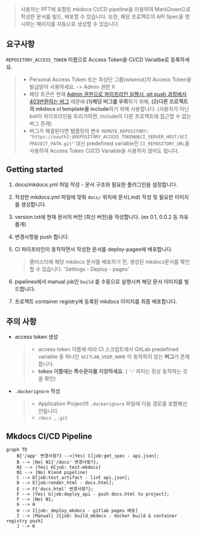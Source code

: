 > 사용자는 PFT에 포함된 mkdocs CI/CD pipeline을 이용하여 MarkDown으로 작성한 문서를 빌드, 배포할 수 있습니다. 또한, 해당 프로젝트의 API Spec을 명시하는 페이지를 자동으로 생성할 수 있습니다.

## 요구사항

```REPOSITORY_ACCESS_TOKEN``` 이름으로 Access Token을 CI/CD Varialbe로 등록하세요.
> - Personal Access Token 또는 최상단 그룹(wisenut)의 Access Token을 발급받아 사용하세요. -> Admin 권한 X
> - 해당 토큰은 현재 [Admin 권한으로 파이프라인 실행시, git push 과정에서 403반환하는 버그](https://gitlab.com/gitlab-org/gitlab/-/issues/21700) 때문에 **(1)해당 버그를 우회**하기 위해, **(2)다른 프로젝트의 mkdocs ci template을 include**하기 위해 사용합니다. (사용자가 아닌 bot이 파이프라인을 트리거하면, include의 다른 프로젝트에 접근할 수 없는 버그 존재)
> - 버그가 해결된다면 템플릿의 변수 ```REMOTE_REPOSITORY: "https://oauth2:$REPOSITORY_ACCESS_TOKEN@$CI_SERVER_HOST/$CI_PROJECT_PATH.git"``` 대신 predefined variable인 ```CI_REPOSITORY_URL```을 사용하여 Access Token CI/CD Variable을 사용하지 않아도 됩니다.


## Getting started

1. docs/mkdocs.yml 파일 작성 - 문서 구조와 필요한 플러그인을 설정합니다.

2. 작성한 mkdocs.yml 파일에 맞춰 ```docs/``` 위치에 문서(.md) 작성 및 필요한 이미지를 생성합니다.

3. version.txt에 현재 문서의 버전 (최신 버전)을 작성합니다. (ex 0.1, 0.0.2 등 자유롭게)

4. 변경사항을 push 합니다.

5. CI 파이프라인이 동작하면서 작성한 문서를 deploy-pages에 배포합니다.

    > 클러스터에 해당 mkdocs 문서를 배포하기 전, 생성된 mkdocs문서를 확인할 수 있습니다. 
    > 'Settings - Deploy - pages'

6. pipelines에서 manual job인 ```build``` 를 수동으로 실행시켜 해당 문서 이미지를 빌드합니다.

7. 프로젝트 container registry에 등록된 mkdocs 이미지를 최종 배포합니다.


## 주의 사항

- access token 생성
  > - access token 이름에 따라 CI 스크립트에서 GitLab predefined variable 중 하나인 ```$GITLAB_USER_NAME``` 이 동작하지 않는 **버그**가 존재합니다.  
  > - **token 이름에는 특수문자를 지양하세요.** ( '-' 까지는 정상 동작하는 것을 확인)



- ```.dockerignore``` 작성
  > - Application Project의 ```.dockerignore``` 파일에 다음 경로를 포함해선 안됩니다.
  > - ```/docs ```, ```.git```


## Mkdocs CI/CD Pipeline

``` mermaid
graph TD
    B{'/app' 변경사항?} -->|Yes| C[job:get_spec - api.json];
    B --> |No| N1{'/docs' 변경사항?};
    N1 --> |Yes| H[job: test-mkdocs]
    N1 --> |No| K(end pipeline)
    C --> D[job:test_artifact - lint api.json];
    D --> E[job:render_html - docs.html];
    E --> F{'docs.html' 변경사항?};
    F --> |Yes| G[job:deploy_api - push docs.html to project];
    F --> |No| N1;
    G --> H
    H --> I[job: deploy_mkdocs - gitlab pages 배포]
    I --> |Manual| J[job: build_mkdocs - docker build & container registry push]
    J --> K
```
